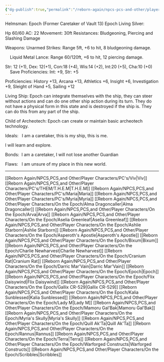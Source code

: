 ```yaml
---
{"dg-publish":true,"permalink":"/reborn-again/npcs-pcs-and-other/player-characters/on-the-epoch/epoch/"}
---
```


Helmsman: Epoch (Former Caretaker of Vault 13)
 Epoch Living Silver: 

Hp 60/60 AC: 22 Movement: 30ft Resistances: Bludgeoning, Piercing and Slashing Damage

Weapons: Unarmed Strikes: Range 5ft, +6 to hit, 8 bludgeoning damage.

    Liquid Metal Lance: Range 60/120ft, +6 to hit, 12 piercing damage.

Str: 12 (+1), Dex: 12(+1), Con:18 (+4), Wis:14 (+2), Int:20 (+5), Cha:10 (+0)         Save Proficiencies: Int: +9, Str: +5

Proficiencies: History +13, Arcana +13, Athletics +6, Insight +6, Investigation +9, Sleight of Hand +5, Sailing +12

  

Living Ship: Epoch can integrate themselves with the ship, they can steer without actions and can do one other ship action during its turn. They do not have a physical form in this state and is destroyed if the ship is. They can do this from any part of the ship.

Child of Archeotech: Epoch can create or maintain basic archeotech technology.

  

Ideals:   I am a caretaker, this is my ship, this is me. 

I will learn and explore.

Bonds:  I am a caretaker, I will not lose another Guardian

Flaws:   I am unsure of my place in this new world.

---
[[Reborn Again/NPCS,PCS,and Other/Player Characters/PC's/Viv\|Viv]]
[[Reborn Again/NPCS,PCS,and Other/Player Characters/PC's/THEM/T.H.E.M\|T.H.E.M]]
[[Reborn Again/NPCS,PCS,and Other/Player Characters/PC's/Maria\|Maria]]
[[Reborn Again/NPCS,PCS,and Other/Player Characters/PC's/Myria\|Myria]]
[[Reborn Again/NPCS,PCS,and Other/Player Characters/On the Epoch/Alma Dragoncaller\|Alma Dragoncaller]]
[[Reborn Again/NPCS,PCS,and Other/Player Characters/On the Epoch/Arva\|Arva]]
[[Reborn Again/NPCS,PCS,and Other/Player Characters/On the Epoch/Aselia Greenleaf\|Aselia Greenleaf]]
[[Reborn Again/NPCS,PCS,and Other/Player Characters/On the Epoch/Ashlie Starborn\|Ashlie Starborn]]
[[Reborn Again/NPCS,PCS,and Other/Player Characters/On the Epoch/Asperoth's Apostle\|Asperoth's Apostle]]
[[Reborn Again/NPCS,PCS,and Other/Player Characters/On the Epoch/Bixum\|Bixum]]
[[Reborn Again/NPCS,PCS,and Other/Player Characters/On the Epoch/Charlie Newharvest\|Charlie Newharvest]]
[[Reborn Again/NPCS,PCS,and Other/Player Characters/On the Epoch/Cranium Rat\|Cranium Rat]]
[[Reborn Again/NPCS,PCS,and Other/Player Characters/On the Epoch/Darric Mar'Vain\|Darric Mar'Vain]]
[[Reborn Again/NPCS,PCS,and Other/Player Characters/On the Epoch/Epoch\|Epoch]]
[[Reborn Again/NPCS,PCS,and Other/Player Characters/On the Epoch/Flix Daisywind\|Flix Daisywind]]
[[Reborn Again/NPCS,PCS,and Other/Player Characters/On the Epoch/Gallix CR-529\|Gallix CR-529]]
[[Reborn Again/NPCS,PCS,and Other/Player Characters/On the Epoch/Kalia Sunblessed\|Kalia Sunblessed]]
[[Reborn Again/NPCS,PCS,and Other/Player Characters/On the Epoch/Lady M\|Lady M]]
[[Reborn Again/NPCS,PCS,and Other/Player Characters/On the Epoch/Mamoru Gal’Bak\|Mamoru Gal’Bak]]
[[Reborn Again/NPCS,PCS,and Other/Player Characters/On the Epoch/Myria's Skully\|Myria's Skully]]
[[Reborn Again/NPCS,PCS,and Other/Player Characters/On the Epoch/Quill Ak'Ta\|Quill Ak'Ta]]
[[Reborn Again/NPCS,PCS,and Other/Player Characters/On the Epoch/Rannus\|Rannus]]
[[Reborn Again/NPCS,PCS,and Other/Player Characters/On the Epoch/Terra\|Terra]]
[[Reborn Again/NPCS,PCS,and Other/Player Characters/On the Epoch/Warforged Constructs\|Warforged Constructs]]
[[Reborn Again/NPCS,PCS,and Other/Player Characters/On the Epoch/Scribbles\|Scribbles]]